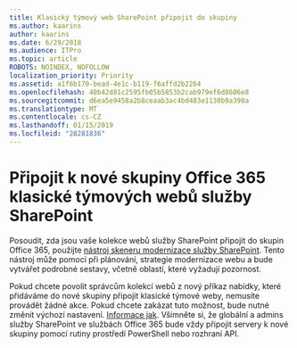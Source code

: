 ```yaml
---
title: Klasický týmový web SharePoint připojit do skupiny
ms.author: kaarins
author: kaarins
ms.date: 6/29/2018
ms.audience: ITPro
ms.topic: article
ROBOTS: NOINDEX, NOFOLLOW
localization_priority: Priority
ms.assetid: a1f6b170-bead-4e1c-b119-f6affd2b2264
ms.openlocfilehash: 40b42d81c2595fb05b5853b2cab979ef6d8606e8
ms.sourcegitcommit: d6ea5e9458a2b8ceaab3ac4bd483e1130b9a398a
ms.translationtype: MT
ms.contentlocale: cs-CZ
ms.lasthandoff: 01/15/2019
ms.locfileid: "28281836"
---
```

# <a name="connect-classic-sharepoint-team-sites-to-new-office-365-groups"></a>Připojit k nové skupiny Office 365 klasické týmových webů služby SharePoint

Posoudit, zda jsou vaše kolekce webů služby SharePoint připojit do skupin Office 365, použijte [nástroj skeneru modernizace služby SharePoint](https://go.microsoft.com/fwlink/?linkid=873066). Tento nástroj může pomoci při plánování, strategie modernizace webu a bude vytvářet podrobné sestavy, včetně oblastí, které vyžadují pozornost.
  
Pokud chcete povolit správcům kolekcí webů z nový příkaz nabídky, které přidáváme do nové skupiny připojit klasické týmové weby, nemusíte provádět žádné akce. Pokud chcete zakázat tuto možnost, bude nutné změnit výchozí nastavení. [Informace jak](https://go.microsoft.com/fwlink/?linkid=2004316). Všimněte si, že globální a admins služby SharePoint ve službách Office 365 bude vždy připojit servery k nové skupiny pomocí rutiny prostředí PowerShell nebo rozhraní API.
  


